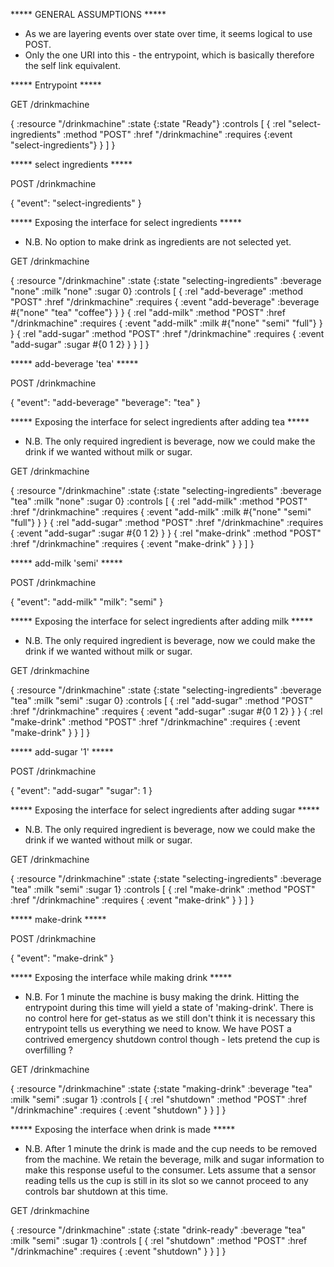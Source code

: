 ***** GENERAL ASSUMPTIONS *****

- As we are layering events over state over time, it seems logical to use POST.
- Only the one URI into this - the entrypoint, which is basically therefore the
self link equivalent.


***** Entrypoint *****

GET /drinkmachine

{
  :resource "/drinkmachine"
  :state {:state "Ready"}
  :controls [
    {
      :rel "select-ingredients"
      :method "POST"
      :href "/drinkmachine"
      :requires {:event "select-ingredients"}
    }
  ]
}


***** select ingredients *****

POST /drinkmachine

{
    "event": "select-ingredients"
}


***** Exposing the interface for select ingredients *****
- N.B. No option to make drink as ingredients are not selected yet.

GET /drinkmachine

{
	:resource "/drinkmachine"
	:state {:state "selecting-ingredients" :beverage "none" :milk "none" :sugar 0}
	:controls [
    {
	    :rel "add-beverage"
	    :method "POST"
	    :href "/drinkmachine"
	    :requires {
        :event "add-beverage"
		    :beverage #{"none" "tea" "coffee"}
		  }
    }
    {
	    :rel "add-milk"
	    :method "POST"
	    :href "/drinkmachine"
	    :requires {
        :event "add-milk"
		    :milk #{"none" "semi" "full"}
		  }
    }
    {
	    :rel "add-sugar"
	    :method "POST"
	    :href "/drinkmachine"
	    :requires {
        :event "add-sugar"
		    :sugar #{0 1 2}
		  }
    }
  ]
}


***** add-beverage 'tea' *****

POST /drinkmachine

{
    "event": "add-beverage"
    "beverage": "tea"
}


***** Exposing the interface for select ingredients after adding tea *****
- N.B. The only required ingredient is beverage, now we could make the drink
if we wanted without milk or sugar.

GET /drinkmachine

{
	:resource "/drinkmachine"
	:state {:state "selecting-ingredients" :beverage "tea" :milk "none" :sugar 0}
	:controls [
    {
	    :rel "add-milk"
	    :method "POST"
	    :href "/drinkmachine"
	    :requires {
        :event "add-milk"
		    :milk #{"none" "semi" "full"}
		  }
    }
    {
	    :rel "add-sugar"
	    :method "POST"
	    :href "/drinkmachine"
	    :requires {
        :event "add-sugar"
		    :sugar #{0 1 2}
		  }
    }
    {
	    :rel "make-drink"
	    :method "POST"
	    :href "/drinkmachine"
	    :requires {
        :event "make-drink"
		  }
    }
  ]
}


***** add-milk 'semi' *****

POST /drinkmachine

{
    "event": "add-milk"
    "milk": "semi"
}


***** Exposing the interface for select ingredients after adding milk *****
- N.B. The only required ingredient is beverage, now we could make the drink
if we wanted without milk or sugar.

GET /drinkmachine

{
	:resource "/drinkmachine"
	:state {:state "selecting-ingredients" :beverage "tea" :milk "semi" :sugar 0}
	:controls [
    {
	    :rel "add-sugar"
	    :method "POST"
	    :href "/drinkmachine"
	    :requires {
        :event "add-sugar"
		    :sugar #{0 1 2}
		  }
    }
    {
	    :rel "make-drink"
	    :method "POST"
	    :href "/drinkmachine"
	    :requires {
        :event "make-drink"
		  }
    }
  ]
}


***** add-sugar '1' *****

POST /drinkmachine

{
    "event": "add-sugar"
    "sugar": 1
}


***** Exposing the interface for select ingredients after adding sugar *****
- N.B. The only required ingredient is beverage, now we could make the drink
if we wanted without milk or sugar.

GET /drinkmachine

{
	:resource "/drinkmachine"
	:state {:state "selecting-ingredients" :beverage "tea" :milk "semi" :sugar 1}
	:controls [
    {
	    :rel "make-drink"
	    :method "POST"
	    :href "/drinkmachine"
	    :requires {
        :event "make-drink"
		  }
    }
  ]
}


***** make-drink *****

POST /drinkmachine

{
    "event": "make-drink"
}


***** Exposing the interface while making drink *****
- N.B. For 1 minute the machine is busy making the drink.
Hitting the entrypoint during this time will yield a state of 'making-drink'.
There is no control here for get-status as we still don't think it is necessary
this entrypoint tells us everything we need to know.  We have POST a contrived
emergency shutdown control though - lets pretend the cup is overfilling ?

GET /drinkmachine

{
	:resource "/drinkmachine"
  :state {:state "making-drink" :beverage "tea" :milk "semi" :sugar 1}
	:controls [
    {
	    :rel "shutdown"
	    :method "POST"
	    :href "/drinkmachine"
	    :requires {
        :event "shutdown"
		  }
    }
  ]
}


***** Exposing the interface when drink is made *****
- N.B. After 1 minute the drink is made and the cup needs to be removed from
the machine.  We retain the beverage, milk and sugar information to make this
response useful to the consumer.  Lets assume that a sensor reading tells us
the cup is still in its slot so we cannot proceed to any controls bar
shutdown at this time.

GET /drinkmachine

{
	:resource "/drinkmachine"
  :state {:state "drink-ready" :beverage "tea" :milk "semi" :sugar 1}
	:controls [
    {
	    :rel "shutdown"
	    :method "POST"
	    :href "/drinkmachine"
	    :requires {
        :event "shutdown"
		  }
    }
  ]
}
